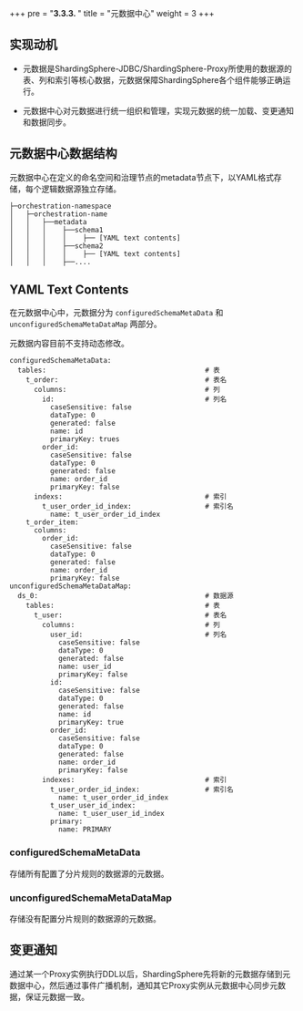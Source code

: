 +++
pre = "<b>3.3.3. </b>"
title = "元数据中心"
weight = 3
+++

## 实现动机

- 元数据是ShardingSphere-JDBC/ShardingSphere-Proxy所使用的数据源的表、列和索引等核心数据，元数据保障ShardingSphere各个组件能够正确运行。

- 元数据中心对元数据进行统一组织和管理，实现元数据的统一加载、变更通知和数据同步。

## 元数据中心数据结构

元数据中心在定义的命名空间和治理节点的metadata节点下，以YAML格式存储，每个逻辑数据源独立存储。

```
├─orchestration-namespace
│   ├─orchestration-name
│   │   ├──metadata
│   │   │    ├──schema1
│   │   │    │    ├── [YAML text contents]     
│   │   │    ├──schema2
│   │   │    │    ├── [YAML text contents]    
│   │   │    ├──....
```

## YAML Text Contents

在元数据中心中，元数据分为 `configuredSchemaMetaData` 和 `unconfiguredSchemaMetaDataMap` 两部分。

元数据内容目前不支持动态修改。

```
configuredSchemaMetaData:
  tables:                                       # 表
    t_order:                                    # 表名
      columns:                                  # 列
        id:                                     # 列名
          caseSensitive: false
          dataType: 0
          generated: false
          name: id
          primaryKey: trues
        order_id:
          caseSensitive: false
          dataType: 0
          generated: false
          name: order_id
          primaryKey: false
      indexs:                                   # 索引
        t_user_order_id_index:                  # 索引名
          name: t_user_order_id_index
    t_order_item:
      columns:
        order_id:
          caseSensitive: false
          dataType: 0
          generated: false
          name: order_id
          primaryKey: false
unconfiguredSchemaMetaDataMap:
  ds_0:                                         # 数据源
    tables:                                     # 表
      t_user:                                   # 表名
        columns:                                # 列
          user_id:                              # 列名
            caseSensitive: false
            dataType: 0
            generated: false
            name: user_id
            primaryKey: false
          id:
            caseSensitive: false
            dataType: 0
            generated: false
            name: id
            primaryKey: true
          order_id:
            caseSensitive: false
            dataType: 0
            generated: false
            name: order_id
            primaryKey: false
        indexes:                                # 索引
          t_user_order_id_index:                # 索引名
            name: t_user_order_id_index
          t_user_user_id_index:
            name: t_user_user_id_index
          primary:
            name: PRIMARY
```

### configuredSchemaMetaData

存储所有配置了分片规则的数据源的元数据。

### unconfiguredSchemaMetaDataMap

存储没有配置分片规则的数据源的元数据。

## 变更通知

通过某一个Proxy实例执行DDL以后，ShardingSphere先将新的元数据存储到元数据中心，然后通过事件广播机制，通知其它Proxy实例从元数据中心同步元数据，保证元数据一致。
